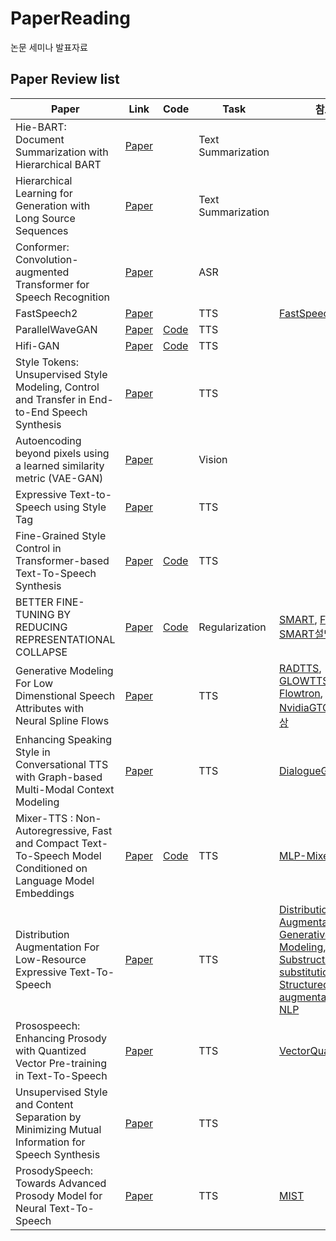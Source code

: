 # PaperReading
논문 세미나 발표자료

## Paper Review list

| Paper                                     | Link                                      | Code | Task | 참고 |
| ----------------------------------------- | ----------------------------------------- | ---- | ---- | ---- |
|Hie-BART: Document Summarization with Hierarchical BART| [Paper](https://aclanthology.org/2021.naacl-srw.20.pdf) | | Text Summarization | |
|Hierarchical Learning for Generation with Long Source Sequences | [Paper](https://arxiv.org/pdf/2104.07545.pdf) | | Text Summarization | |
| Conformer: Convolution-augmented Transformer for Speech Recognition | [Paper](https://arxiv.org/pdf/2005.08100.pdf) |      | ASR |      |
| FastSpeech2 | [Paper]() | | TTS | [FastSpeech]()|
| ParallelWaveGAN | [Paper]() | [Code]()| TTS | |
| Hifi-GAN | [Paper]() | [Code]() | TTS | |
| Style Tokens: Unsupervised Style Modeling, Control and Transfer in End-to-End Speech Synthesis | [Paper](https://arxiv.org/pdf/1803.09017.pdf) |      | TTS |      |
| Autoencoding beyond pixels using a learned similarity metric (VAE-GAN) | [Paper](https://arxiv.org/pdf/1512.09300.pdf) |      | Vision |      |
| Expressive Text-to-Speech using Style Tag | [Paper](https://arxiv.org/abs/2104.00436) |      | TTS  |      |
|                          Fine-Grained Style Control in Transformer-based Text-To-Speech Synthesis                           | [Paper](https://arxiv.org/abs/2110.06306) | [Code](https://github.com/b04901014/FG-transformer-TTS) |  TTS|   |
|                       BETTER FINE-TUNING BY REDUCING REPRESENTATIONAL COLLAPSE                       | [Paper](https://arxiv.org/pdf/2008.03156.pdf) |      [Code](https://github.com/pytorch/fairseq/tree/main/examples/rxf)       |       Regularization       | [SMART](https://arxiv.org/pdf/1911.03437.pdf), [FreeLB](https://openreview.net/pdf?id=BygzbyHFvB), [SMART설명영상](https://youtu.be/ma4QTdCqODE)  |
 | Generative Modeling For Low Dimenstional Speech Attributes with Neural Spline Flows | [Paper](https://arxiv.org/pdf/2203.01786.pdf) |   |  TTS  | [RADTTS](https://openreview.net/pdf?id=0NQwnnwAORi), [GLOWTTS](https://arxiv.org/abs/2005.11129), [Flowtron](https://arxiv.org/pdf/2005.05957.pdf),  [NvidiaGTC2022영상](https://www.nvidia.com/gtc/session-catalog/?tab.scheduledorondemand=1583520458947001NJiE&search=Latest%20Research%20in%20Speech%20Synthesis%20at%20NVIDIA#/session/1642537432521001fCdl) |
 | Enhancing Speaking Style in Conversational TTS with Graph-based Multi-Modal Context Modeling | [Paper](https://arxiv.org/pdf/2106.06233.pdf) |  | TTS | [DialogueGCN](https://arxiv.org/pdf/1908.11540.pdf), [GST](https://google.github.io/tacotron/publications/global_style_tokens/Style%20Tokens%20Unsupervised%20Style%20Modeling%20Control%20and%20Transfer.pdf) |
  | Mixer-TTS : Non-Autoregressive, Fast and Compact Text-To-Speech Model Conditioned on Language Model Embeddings | [Paper](https://arxiv.org/pdf/2110.03584.pdf) | [Code](https://github.com/NVIDIA/NeMo/blob/main/nemo/collections/tts/models/mixer_tts.py) | TTS | [MLP-Mixer](https://arxiv.org/pdf/2105.01601.pdf) |
| Distribution Augmentation For Low-Resource Expressive Text-To-Speech | [Paper](https://arxiv.org/pdf/2202.06409.pdf) | | TTS | [Distribution Augmentation for Generative Modeling](http://proceedings.mlr.press/v119/jun20a/jun20a.pdf), [Substructure substitution: Structured data augmentation for NLP](https://arxiv.org/pdf/2101.00411.pdf) |
|Prosospeech: Enhancing Prosody with Quantized Vector Pre-training in Text-To-Speech | [Paper](https://arxiv.org/pdf/2202.07816.pdf) || TTS| [VectorQuantization](https://datacrew.tech/vector-quantization) |
|Unsupervised Style and Content Separation by Minimizing Mutual Information for Speech Synthesis| [Paper](https://arxiv.org/pdf/2003.06227.pdf) || TTS|  |
|ProsodySpeech: Towards Advanced Prosody Model for Neural Text-To-Speech| [Paper](https://ieeexplore.ieee.org/stamp/stamp.jsp?tp=&arnumber=9746744) || TTS| [MIST](https://arxiv.org/pdf/2003.06227.pdf)|
